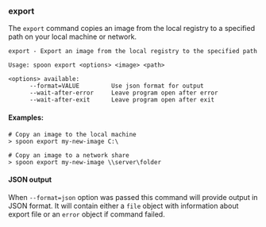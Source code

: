 ### export

The `export` command copies an image from the local registry to a specified path on your local machine or network. 

```
export - Export an image from the local registry to the specified path

Usage: spoon export <options> <image> <path>

<options> available:
      --format=VALUE         Use json format for output
      --wait-after-error     Leave program open after error
      --wait-after-exit      Leave program open after exit
```

#### Examples:

```
# Copy an image to the local machine
> spoon export my-new-image C:\

# Copy an image to a network share
> spoon export my-new-image \\server\folder
```

#### JSON output

When `--format=json` option was passed this command will provide output in JSON format. It will contain either a `file` object with information about export file or an `error` object if command failed.